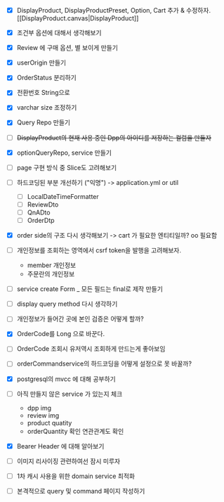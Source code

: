 - [x] DisplayProduct, DisplayProductPreset, Option, Cart 추가 & 수정하자. [[DisplayProduct.canvas|DisplayProduct]]
- [x] 조건부 옵션에 대해서 생각해보기
- [x] Review 에 구매 옵션, 별 보이게 만들기
- [x] userOrigin 만들기
- [x] OrderStatus 분리하기
- [x] 전환번호 String으로
- [x] varchar size 조정하기
- [x] Query Repo 만들기
- [ ] ~~DisplayProduct의 현재 사용 중인 Dpp의 아이디를 저장하는 컬럼을 만들자~~
- [x] optionQueryRepo, service 만들기

- [ ] page 구현 방식 중 Slice도 고려해보기
- [ ] 하드코딩된 부분 개선하기 ("익명") -> application.yml or util
	- [ ] LocalDateTimeFormatter
	- [ ] ReviewDto
	- [ ] QnADto
	- [ ] OrderDtp
- [x] order side의 구조 다시 생각해보기 -> cart 가 필요한 엔티티일까? oo 필요함
- [ ] 개인정보를 조회하는 영역에서 csrf token을 발행을 고려해보자. 
	- member 개인정보
	- 주문란의 개인정보
- [ ] service create Form _ 모든 필드는 final로 제작 만들기
- [ ] display query method 다시 생각하기
- [ ] 개인정보가 들어간 곳에 본인 검증은 어떻게 할까?
- [x] OrderCode를 Long 으로 바꾼다.
- [ ] OrderCode 조회시 유저역시 조회하게 만드는게 좋아보임
- [ ] orderCommandservice의 하드코딩을 어떻게 설정으로 못 바꿀까?
- [x] postgresql의 mvcc 에 대해 공부하기
- [ ] 아직 만들지 않은 service 가 있는지 체크
	- dpp img
	- review img
	- product quatity
	- orderQuantity 확인 연관관계도 확인
- [x] Bearer Header 에 대해 알아보기
- [ ] 이미지 리사이징 관련하여선 잠시 미루자
- [ ] 1차 캐시 사용을 위한 domain service 최적화
- [ ] 본격적으로 query 및 command 페이지 작성하기